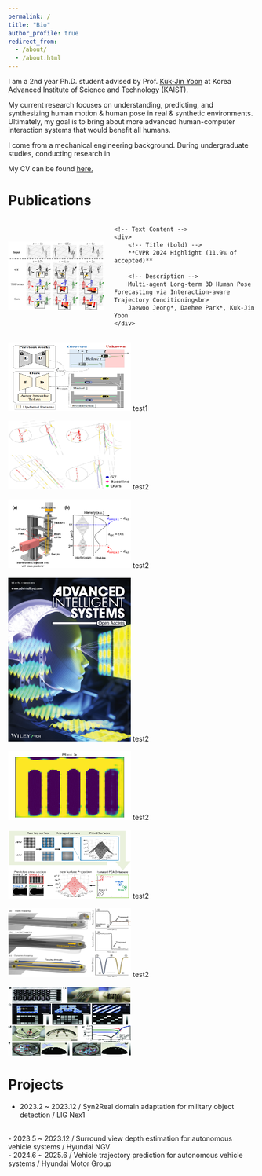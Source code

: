 ```yaml
---
permalink: /
title: "Bio"
author_profile: true
redirect_from: 
  - /about/
  - /about.html
---
```


I am a 2nd year Ph.D. student advised by Prof. [Kuk-Jin Yoon](https://scholar.google.co.kr/citations?user=1NvBj_gAAAAJ&hl=en) at Korea Advanced Institute of Science and Technology (KAIST). 
<br/>

My current research focuses on understanding, predicting, and synthesizing human motion & human pose in real & synthetic environments. Ultimately, my goal is to bring about more advanced human-computer interaction systems that would benefit all humans.
<br/>

I come from a mechanical engineering background. During undergraduate studies, conducting research in 

My CV can be found [here.](https://github.com/jaewoo97/jaewoo97.github.io/files/Jaewoo_Jeong_CV_240510.pdf)
<br/>

Publications
======
<div style="display: flex; align-items: center;">
    <img src='/images/t2p.png' alt='CVPR 2024 Highlight' width='250' height='140' style="margin-right: 20px;">

    <!-- Text Content -->
    <div>
        <!-- Title (bold) -->
        **CVPR 2024 Highlight (11.9% of accepted)**

        <!-- Description -->
        Multi-agent Long-term 3D Human Pose Forecasting via Interaction-aware Trajectory Conditioning<br>
        Jaewoo Jeong*, Daehee Park*, Kuk-Jin Yoon
    </div>
</div>
<br/>
<img src='/images/TTTT.png' width='250' height='140'>
test1
<br/>
<br/>
<img src='/images/aaai.png' width='250' height='140'>
test2
<br/>
<br/>
<img src='/images/nems.png' width='250' height='140'>
test2
<br/>
<br/>
<img src='/images/ais.png' width='250' height='333'>
test2
<br/>
<br/>
<img src='/images/simulation.gif' width='250' height='140'>
test2
<br/>
<br/>
<img src='/images/pca.png' width='250' height='140'>
test2
<br/>
<br/>
<img src='/images/biomed_2.png' width='250' height='140'>
test2
<br/>
<br/>
<img src='/images/3d_print.jpg' width='250' height='140'>

Projects
======
- 2023.2 ~ 2023.12 / Syn2Real domain adaptation for military object detection / LIG Nex1
<br/>
- 2023.5 ~ 2023.12 / Surround view depth estimation for autonomous vehicle systems / Hyundai NGV
<br/>
- 2024.6 ~ 2025.6 / Vehicle trajectory prediction for autonomous vehicle systems / Hyundai Motor Group 
<br/>